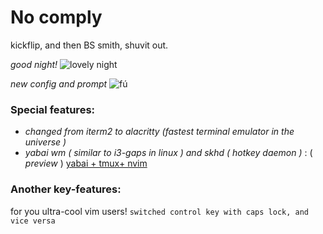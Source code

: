 # No comply

kickflip, and then BS smith, shuvit out.

*good night!*
![lovely night](https://i.imgur.com/3DL0DDB.png)

*new config and prompt*
![fú](https://i.imgur.com/5pbzo7b.png)


### Special features:
- *changed from iterm2 to alacritty (fastest terminal emulator in the universe )*
- *yabai wm ( similar to i3-gaps in linux ) and skhd ( hotkey daemon )* :
( *preview* )
[yabai + tmux+ nvim](https://imgur.com/a/xbdRl5J)

### Another key-features:
for you ultra-cool vim users!
`switched control key with caps lock, and vice versa`
